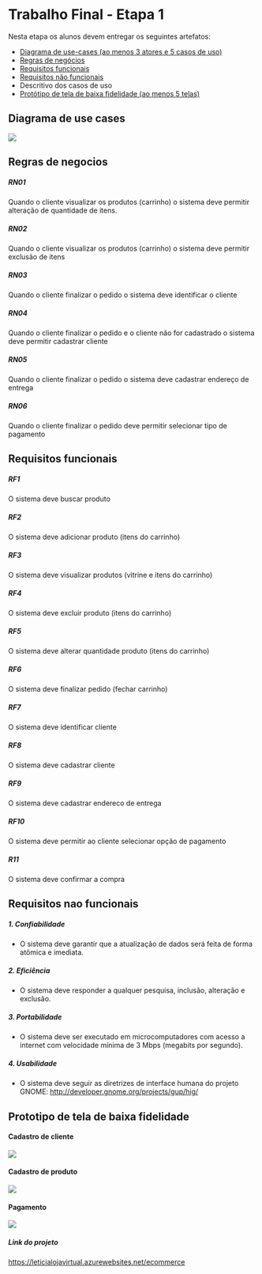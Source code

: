 # Trabalho Final - Etapa 1
Nesta etapa os alunos devem entregar os seguintes artefatos:

* [Diagrama de use-cases (ao menos 3 atores e 5 casos de uso)](#diagrama-de-use-cases) 
* [Regras de negócios](#regras-de-negocios)
* [Requisitos funcionais](#requisitos-funcionais)
* [Requisitos não funcionais](#requisitos-nao-funcionais)
* Descritivo dos casos de uso
* [Protótipo de tela de baixa fidelidade (ao menos 5 telas)](#prototipo-de-tela-de-baixa-fidelidade)

## <a name=“diagrama-de-use-cases”><a/>
## Diagrama de use cases

![](casodeuso.jpg)

## <a name=“regras-de-negocios”><a/>
## Regras de negocios

##### RN01
Quando o cliente visualizar os produtos (carrinho) o sistema deve permitir alteração de quantidade de itens.

##### RN02
Quando o cliente visualizar os produtos (carrinho) o sistema deve permitir exclusão de itens

##### RN03
Quando o cliente finalizar o pedido o sistema deve identificar o cliente

##### RN04
Quando o cliente finalizar o pedido e o cliente não for cadastrado o sistema deve permitir cadastrar cliente

##### RN05
Quando o cliente finalizar o pedido o sistema deve cadastrar endereço de entrega

##### RN06
Quando o cliente finalizar o pedido deve permitir selecionar tipo de pagamento

## <a name=“requisitos-funcionais”><a/>
## Requisitos funcionais

##### RF1
O sistema deve buscar produto

##### RF2
O sistema deve adicionar produto (itens do carrinho)

##### RF3
O sistema deve visualizar produtos (vitrine e itens do carrinho)

##### RF4
O sistema deve excluir produto (itens do carrinho)

##### RF5
O sistema deve alterar quantidade produto (itens do carrinho)

##### RF6
O sistema deve finalizar pedido (fechar carrinho)

##### RF7
O sistema deve identificar cliente

##### RF8
O sistema deve cadastrar cliente

##### RF9
O sistema deve cadastrar endereco de entrega

##### RF10
O sistema deve permitir ao cliente selecionar opção de pagamento

##### R11
O sistema deve confirmar a compra

## <a name=“requisitos-nao-funcionais”><a/>
## Requisitos nao funcionais

##### 1. Confiabilidade
* O sistema deve garantir que a atualização de dados será feita de forma atômica e imediata.

##### 2. Eficiência
* O sistema deve responder a qualquer pesquisa, inclusão, alteração e exclusão.

##### 3. Portabilidade
* O sistema deve ser executado em microcomputadores com acesso a internet com velocidade mínima de 3 Mbps (megabits por segundo).

##### 4. Usabilidade
* O sistema deve seguir as diretrizes de interface humana do projeto GNOME: http://developer.gnome.org/projects/gup/hig/

## <a name=“prototipo-de-tela-de-baixa-fidelidade”><a/>
## Prototipo de tela de baixa fidelidade

#### Cadastro de cliente
![](cadastrodecliente.png)

#### Cadastro de produto
![](cadastrodeproduto.png)

#### Pagamento
![](pagamento.png)

##### Link do projeto
https://leticialojavirtual.azurewebsites.net/ecommerce
